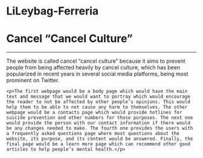 # LiLeybag-Ferreria

<!DOCTYPE html>
<html>
<head>
<title>Cancel "Cancel Culture" </title>

<meta charset="UTF-8"/>
<meta name="author" content="Cancel "Cancel Culture""/>
<meta name="keywords" content="HTML, CSS, JavaScript"/>
<meta name="revised" content="18-09-2022"/>

<link rel="icon" href="icon.png" type="image/gif"/>

</head>

<body>
<h1>Cancel “Cancel Culture”</h1>
<hr/>
  <p>The website is called cancel “cancel culture” because it aims to prevent people from being affected heavily by cancel culture, which has been popularized in recent years in several social media platforms, being most prominent on Twitter.</p>
    
    <p>The first webpage would be a body page which would have the main text and message that we would want to portray which would encourage the reader to not be affected by other people’s opinions. This would help them to be able to not cause any harm to themselves. The other webpage would be a contacts page which would provide hotlines for suicide prevention and other numbers for those purposes. The next one would provide the person with our contact information if there would be any changes needed to make. The fourth one provides the users with a frequently asked questions page where most questions about the website, its purpose, and its content would be answered. Finally, the final page would be a learn more page which can recommend other good articles to help people’s mental health.</p>

</body>

</html>
